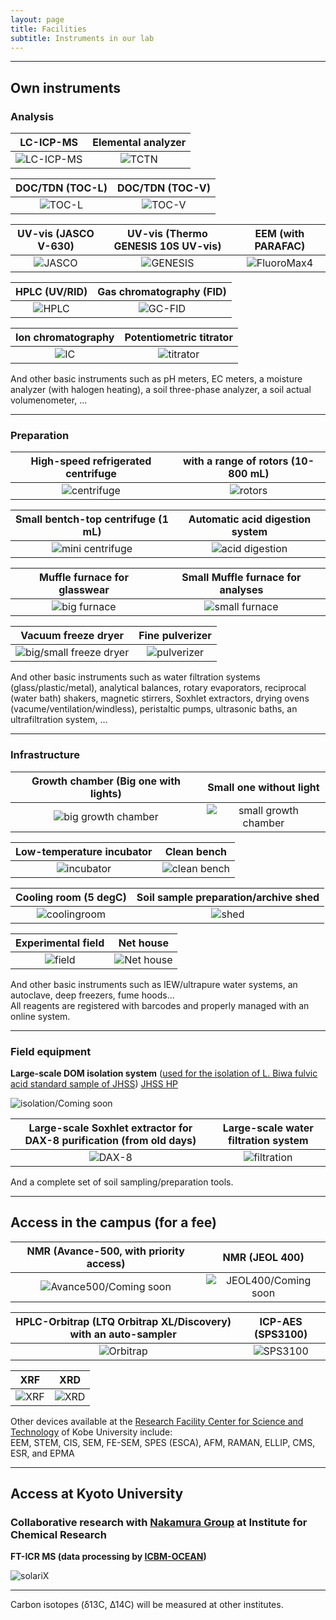 ```yaml
---
layout: page
title: Facilities
subtitle: Instruments in our lab 
---
```

***
## Own instruments
### Analysis

LC-ICP-MS             |  Elemental analyzer
:-------------------------:|:-------------------------:
![LC-ICP-MS](/assets/img/DSCF9979.jpg)  |  ![TCTN](/assets/img/DSCF9977.jpg)


DOC/TDN (TOC-L)             |  DOC/TDN (TOC-V)
:-------------------------:|:-------------------------:
![TOC-L](/assets/img/DSCF9964.jpg)  |  ![TOC-V](/assets/img/DSCF9965.jpg)

UV-vis (JASCO V-630)            |  UV-vis (Thermo GENESIS 10S UV-vis) | EEM (with PARAFAC)
:-------------------------:|:-------------------------:|:-------------------------:
![JASCO](/assets/img/DSCF9947.jpg)  |  ![GENESIS](/assets/img/DSCF9948.jpg) | ![FluoroMax4](https://s3-media3.fl.yelpcdn.com/bphoto/cQ1Yoa75m2yUFFbY2xwuqw/348s.jpg)  |  


HPLC (UV/RID)           | Gas chromatography (FID)
:-------------------------:|:-------------------------:
![HPLC](/assets/img/DSCF9956.jpg)  |  ![GC-FID](/assets/img/DSCF9963.jpg)

Ion chromatography            | Potentiometric titrator
:-------------------------:|:-------------------------:
![IC](/assets/img/DSCF9962.jpg)  |  ![titrator](/assets/img/DSCF9967.jpg)

And other basic instruments such as pH meters, EC meters, a moisture analyzer (with halogen heating), a soil three-phase analyzer, a soil actual volumenometer, ...

***
### Preparation

High-speed refrigerated centrifuge            |  with a range of rotors (10-800 mL)
:-------------------------:|:-------------------------:
![centrifuge](/assets/img/DSCF9957.jpg)    |  ![rotors](/assets/img/DSCF9958.jpg)

Small bentch-top centrifuge (1 mL)            | Automatic acid digestion system
:-------------------------:|:-------------------------:
![mini centrifuge](/assets/img/DSCF9983.jpg)  |  ![acid digestion](/assets/img/DSCF9972.jpg)

Muffle furnace for glasswear            | Small Muffle furnace for analyses
:-------------------------:|:-------------------------:
![big furnace](/assets/img/DSCF9952.jpg)  |  ![small furnace](/assets/img/DSCF9950.jpg)

Vacuum freeze dryer            | Fine pulverizer
:-------------------------:|:-------------------------:
![big/small freeze dryer](/assets/img/DSCF9954.jpg)  |  ![pulverizer](/assets/img/DSCF9941.jpg)

And other basic instruments such as water filtration systems (glass/plastic/metal), analytical balances, rotary evaporators, reciprocal (water bath) shakers, magnetic stirrers, Soxhlet extractors, drying ovens (vacume/ventilation/windless), peristaltic pumps, ultrasonic baths, an ultrafiltration system, ...

***
### Infrastructure

Growth chamber (Big one with lights)            | Small one without light
:-------------------------:|:-------------------------:
![big growth chamber](/assets/img/DSCF9971.jpg)  |  ![small growth chamber](/assets/img/DSCF9973.jpg)

Low-temperature incubator            | Clean bench
:-------------------------:|:-------------------------:
![incubator](/assets/img/DSCF9960.jpg)  |  ![clean bench](/assets/img/DSCF9959.jpg)

Cooling room (5 degC)            | Soil sample preparation/archive shed
:-------------------------:|:-------------------------:
![coolingroom](/assets/img/DSCF9990.jpg)  |  ![shed](/assets/img/DSCF9939.jpg)

Experimental field            | Net house
:-------------------------:|:-------------------------:
![field](/assets/img/DSCF9984.jpg)  |  ![Net house](/assets/img/DSCF9943.jpg)

And other basic instruments such as IEW/ultrapure water systems, an autoclave, deep freezers, fume hoods...  
All reagents are registered with barcodes and properly managed with an online system.

***
### Field equipment
**Large-scale DOM isolation system**
([used for the isolation of L. Biwa fulvic acid standard sample of JHSS](https://researchmap.jp/pika-315/published_papers/3063823/attachment_file.pdf))
[JHSS HP](http://www.research.kobe-u.ac.jp/ans-soil/e_jhss/index.html)

![isolation/Coming soon]()

Large-scale Soxhlet extractor for DAX-8 purification (from old days)           | Large-scale water filtration system
:-------------------------:|:-------------------------:
![DAX-8](/assets/img/DSCF9969.jpg)  |  ![filtration](/assets/img/DSCF9976.jpg)

And a complete set of soil sampling/preparation tools.

***
## Access in the campus (for a fee)

NMR (Avance-500, with priority access)           | NMR (JEOL 400)
:-------------------------:|:-------------------------:
![Avance500/Coming soon]()  |  ![JEOL400/Coming soon]()

HPLC-Orbitrap (LTQ Orbitrap XL/Discovery) with an auto-sampler           | ICP-AES (SPS3100)
:-------------------------:|:-------------------------:
![Orbitrap](/assets/img/Obitrap-300x225.jpg)  |  ![SPS3100](/assets/img/icp.jpg)

XRF          | XRD
:-------------------------:|:-------------------------:
![XRF](/assets/img/xrf.jpg)  |  ![XRD](/assets/img/xrd1.jpg)

Other devices available at the [Research Facility Center for Science and Technology](http://www.csrea.kobe-u.ac.jp/kiki_service.html) of Kobe University include:  
EEM, STEM, CIS, SEM, FE-SEM, SPES (ESCA), AFM, RAMAN, ELLIP, CMS, ESR, and EPMA

***
## Access at Kyoto University
### Collaborative research with [Nakamura Group](https://www.scl.kyoto-u.ac.jp/~elements/en/) at Institute for Chemical Research

**FT-ICR MS (data processing by [ICBM-OCEAN](https://uol.de/icbm/icbm-ocean))**

![solariX](/assets/img/IMG_20210330_173039.jpg)

***
Carbon isotopes (δ13C, Δ14C) will be measured at other institutes.

